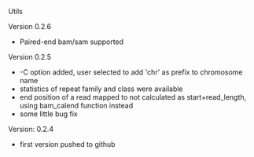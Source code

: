 Utils

Version 0.2.6
  * Paired-end bam/sam supported

Version 0.2.5
  * -C option added, user selected to add 'chr' as prefix to chromosome name
  * statistics of repeat family and class were available
  * end position of a read mapped to not calculated as start+read_length, using bam_calend function instead
  * some little bug fix

Version: 0.2.4
  * first version pushed to github
